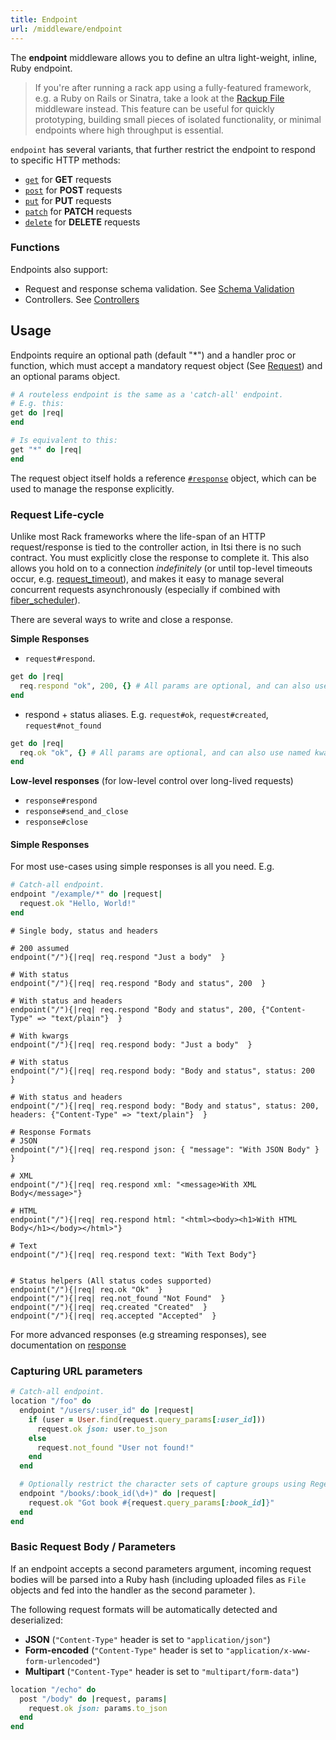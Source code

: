 ```yaml
---
title: Endpoint
url: /middleware/endpoint
---
```


The **endpoint** middleware allows you to define an ultra light-weight, inline, Ruby endpoint.

> If you're after running a rack app using a fully-featured framework, e.g. a Ruby on Rails or Sinatra, take a look at the [Rackup File](/middleware/rackup_file) middleware instead.
This feature can be useful for quickly prototyping, building small pieces of isolated functionality, or minimal endpoints where high throughput is essential.

`endpoint` has several variants, that further restrict the endpoint to respond to specific HTTP methods:
- [`get`](/middleware/get) for **GET** requests
- [`post`](/middleware/post) for **POST** requests
- [`put`](/middleware/put) for **PUT** requests
- [`patch`](/middleware/patch) for **PATCH** requests
- [`delete`](/middleware/delete) for **DELETE** requests

### Functions
Endpoints also support:
* Request and response schema validation. See [Schema Validation](/middleware/endpoint/schemas)
* Controllers. See [Controllers](/middleware/controller)

## Usage
Endpoints require an optional path (default "*") and a handler proc or function, which must accept a mandatory request object (See [Request](/middleware/http_request)) and an optional params object.


```ruby {filename=Itsi.rb}
# A routeless endpoint is the same as a 'catch-all' endpoint.
# E.g. this:
get do |req|
end

# Is equivalent to this:
get "*" do |req|
end
```

The request object itself holds a reference [`#response`](/middleware/http_response) object, which can be used to manage the response explicitly.

### Request Life-cycle
Unlike most Rack frameworks where the life-span of an HTTP request/response is tied to the controller action, in Itsi there is no such contract.
You must explicitly close the response to complete it.
This also allows you hold on to a connection *indefinitely* (or until top-level timeouts occur, e.g. [request_timeout](/options/request_timeout)), and makes it easy to manage several concurrent requests asynchronously (especially if combined with [fiber_scheduler](/options/fiber_scheduler)).

There are several ways to write and close a response.

**Simple Responses**
* `request#respond`.
```ruby
get do |req|
  req.respond "ok", 200, {} # All params are optional, and can also use named kwargs instead of positional args
end
```
* respond + status aliases. E.g. `request#ok`, `request#created`, `request#not_found`
```ruby
get do |req|
  req.ok "ok", {} # All params are optional, and can also use named kwargs instead of positional args
end
```

**Low-level responses** (for low-level control over long-lived requests)
* `response#respond`
* `response#send_and_close`
* `response#close`

#### Simple Responses
For most use-cases using simple responses is all you need.
E.g.

```ruby {filename=Itsi.rb}
# Catch-all endpoint.
endpoint "/example/*" do |request|
  request.ok "Hello, World!"
end
```


```ruby{filename=Itsi.rb}
# Single body, status and headers

# 200 assumed
endpoint("/"){|req| req.respond "Just a body"  }

# With status
endpoint("/"){|req| req.respond "Body and status", 200  }

# With status and headers
endpoint("/"){|req| req.respond "Body and status", 200, {"Content-Type" => "text/plain"}  }

# With kwargs
endpoint("/"){|req| req.respond body: "Just a body"  }

# With status
endpoint("/"){|req| req.respond body: "Body and status", status: 200  }

# With status and headers
endpoint("/"){|req| req.respond body: "Body and status", status: 200, headers: {"Content-Type" => "text/plain"}  }

# Response Formats
# JSON
endpoint("/"){|req| req.respond json: { "message": "With JSON Body" }  }

# XML
endpoint("/"){|req| req.respond xml: "<message>With XML Body</message>"}

# HTML
endpoint("/"){|req| req.respond html: "<html><body><h1>With HTML Body</h1></body></html>"}

# Text
endpoint("/"){|req| req.respond text: "With Text Body"}


# Status helpers (All status codes supported)
endpoint("/"){|req| req.ok "Ok"  }
endpoint("/"){|req| req.not_found "Not Found"  }
endpoint("/"){|req| req.created "Created"  }
endpoint("/"){|req| req.accepted "Accepted"  }
```

For more advanced responses (e.g streaming responses), see documentation on [response](/middleware/response.rb)

### Capturing URL parameters
```ruby {filename=Itsi.rb}
# Catch-all endpoint.
location "/foo" do
  endpoint "/users/:user_id" do |request|
    if (user = User.find(request.query_params[:user_id]))
      request.ok json: user.to_json
    else
      request.not_found "User not found!"
    end
  end

  # Optionally restrict the character sets of capture groups using Regex
  endpoint "/books/:book_id(\d+)" do |request|
    request.ok "Got book #{request.query_params[:book_id]}"
  end
end
```

### Basic Request Body / Parameters

If an endpoint accepts a second parameters argument, incoming request bodies will be parsed into a Ruby hash (including uploaded files as `File` objects and fed into the handler as the second parameter ).

The following request formats will be automatically detected and deserialized:
* **JSON** (`"Content-Type"` header is set to `"application/json"`)
* **Form-encoded** (`"Content-Type"` header is set to `"application/x-www-form-urlencoded"`)
* **Multipart** (`"Content-Type"` header is set to `"multipart/form-data"`)


```ruby {filename=Itsi.rb}
location "/echo" do
  post "/body" do |request, params|
    request.ok json: params.to_json
  end
end
```
